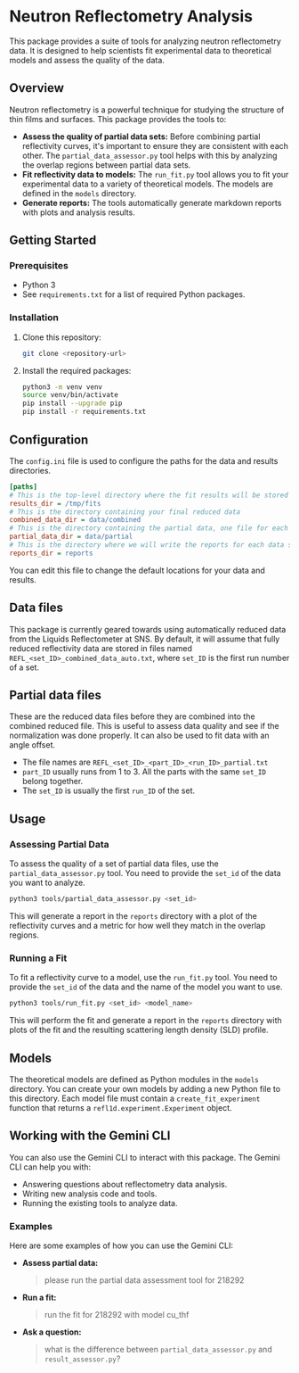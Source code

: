 # Neutron Reflectometry Analysis

This package provides a suite of tools for analyzing neutron reflectometry data. It is designed to help scientists fit experimental data to theoretical models and assess the quality of the data.

## Overview

Neutron reflectometry is a powerful technique for studying the structure of thin films and surfaces. This package provides the tools to:

*   **Assess the quality of partial data sets:** Before combining partial reflectivity curves, it's important to ensure they are consistent with each other. The `partial_data_assessor.py` tool helps with this by analyzing the overlap regions between partial data sets.
*   **Fit reflectivity data to models:** The `run_fit.py` tool allows you to fit your experimental data to a variety of theoretical models. The models are defined in the `models` directory.
*   **Generate reports:** The tools automatically generate markdown reports with plots and analysis results.

## Getting Started

### Prerequisites

*   Python 3
*   See `requirements.txt` for a list of required Python packages.

### Installation

1.  Clone this repository:
    ```bash
    git clone <repository-url>
    ```
2.  Install the required packages:
    ```bash
    python3 -m venv venv
    source venv/bin/activate
    pip install --upgrade pip
    pip install -r requirements.txt
    ```

## Configuration

The `config.ini` file is used to configure the paths for the data and results directories.

```ini
[paths]
# This is the top-level directory where the fit results will be stored
results_dir = /tmp/fits
# This is the directory containing your final reduced data
combined_data_dir = data/combined
# This is the directory containing the partial data, one file for each run
partial_data_dir = data/partial
# This is the directory where we will write the reports for each data set
reports_dir = reports
```
You can edit this file to change the default locations for your data and results.

## Data files
This package is currently geared towards using automatically reduced data from the
Liquids Reflectometer at SNS. By default, it will assume that fully reduced reflectivity
data are stored in files named `REFL_<set_ID>_combined_data_auto.txt`, where `set_ID`
is the first run number of a set.

## Partial data files
These are the reduced data files before they are combined into the combined reduced file.
This is useful to assess data quality and see if the normalization was done properly.
It can also be used to fit data with an angle offset.

- The file names are `REFL_<set_ID>_<part_ID>_<run_ID>_partial.txt`
- `part_ID` usually runs from 1 to 3. All the parts with the same `set_ID` belong together.
- The `set_ID` is usually the first `run_ID` of the set.



## Usage

### Assessing Partial Data

To assess the quality of a set of partial data files, use the `partial_data_assessor.py` tool. You need to provide the `set_id` of the data you want to analyze.

```bash
python3 tools/partial_data_assessor.py <set_id>
```

This will generate a report in the `reports` directory with a plot of the reflectivity curves and a metric for how well they match in the overlap regions.

### Running a Fit

To fit a reflectivity curve to a model, use the `run_fit.py` tool. You need to provide the `set_id` of the data and the name of the model you want to use.

```bash
python3 tools/run_fit.py <set_id> <model_name>
```

This will perform the fit and generate a report in the `reports` directory with plots of the fit and the resulting scattering length density (SLD) profile.

## Models

The theoretical models are defined as Python modules in the `models` directory. You can create your own models by adding a new Python file to this directory. Each model file must contain a `create_fit_experiment` function that returns a `refl1d.experiment.Experiment` object.

## Working with the Gemini CLI

You can also use the Gemini CLI to interact with this package. The Gemini CLI can help you with:

*   Answering questions about reflectometry data analysis.
*   Writing new analysis code and tools.
*   Running the existing tools to analyze data.

### Examples

Here are some examples of how you can use the Gemini CLI:

*   **Assess partial data:**
    > please run the partial data assessment tool for 218292

*   **Run a fit:**
    > run the fit for 218292 with model cu_thf

*   **Ask a question:**
    > what is the difference between `partial_data_assessor.py` and `result_assessor.py`?
